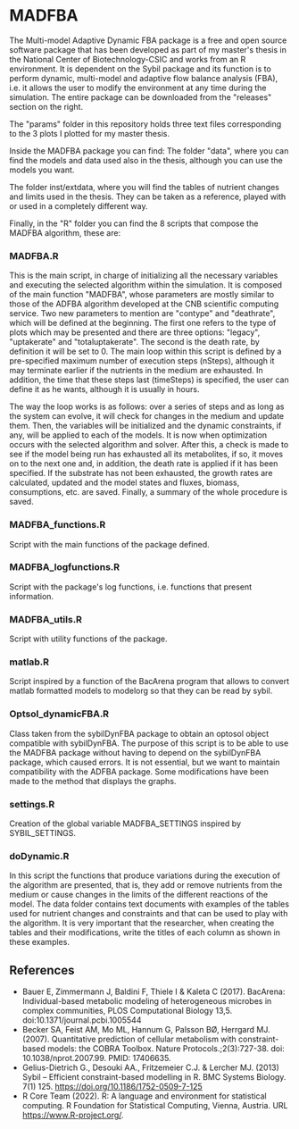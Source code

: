 # MADFBA
The Multi-model Adaptive Dynamic FBA package is a free and open source software package that has been developed as part of my master's thesis in the National Center of Biotechnology-CSIC and works from an R environment. It is dependent on the Sybil package and its function is to perform dynamic, multi-model and adaptive flow balance analysis (FBA), i.e. it allows the user to modify the environment at any time during the simulation.
The entire package can be downloaded from the "releases" section on the right.

The "params" folder in this repository holds three text files corresponding to the 3 plots I plotted for my master thesis.

Inside the MADFBA package you can find:
The folder "data", where you can find the models and data used also in the thesis, although you can use the models you want.

The folder inst/extdata, where you will find the tables of nutrient changes and limits used in the thesis. They can be taken as a reference, played with or used in a completely different way.


Finally, in the "R" folder you can find the 8 scripts that compose the MADFBA algorithm, these are:
### MADFBA.R
This is the main script, in charge of initializing all the necessary variables and executing the selected algorithm within the simulation. 
It is composed of the main function "MADFBA", whose parameters are mostly similar to those of the ADFBA algorithm developed at the CNB scientific computing service. Two new parameters to mention are "contype" and "deathrate", which will be defined at the beginning. The first one refers to the type of plots which may be presented and there are three options: "legacy", "uptakerate" and "totaluptakerate". The second is the death rate, by definition it will be set to 0.
The main loop within this script is defined by a pre-specified maximum number of execution steps (nSteps), although it may terminate earlier if the nutrients in the medium are exhausted. In addition, the time that these steps last (timeSteps) is specified, the user can define it as he wants, although it is usually in hours. 

The way the loop works is as follows: over a series of steps and as long as the system can evolve, it will check for changes in the medium and update them. Then, the variables will be initialized and the dynamic constraints, if any, will be applied to each of the models. It is now when optimization occurs with the selected algorithm and solver. After this, a check is made to see if the model being run has exhausted all its metabolites, if so, it moves on to the next one and, in addition, the death rate is applied if it has been specified. If the substrate has not been exhausted, the growth rates are calculated, updated and the model states and fluxes, biomass, consumptions, etc. are saved. Finally, a summary of the whole procedure is saved.
### MADFBA_functions.R
Script with the main functions of the package defined.
### MADFBA_logfunctions.R
Script with the package's log functions, i.e. functions that present information.
### MADFBA_utils.R
Script with utility functions of the package.
### matlab.R
Script inspired by a function of the BacArena program that allows to convert matlab formatted models to modelorg so that they can be read by sybil.
### Optsol_dynamicFBA.R
Class taken from the sybilDynFBA package to obtain an optosol object compatible with sybilDynFBA. The purpose of this script is to be able to use the MADFBA package without having to depend on the sybilDynFBA package, which caused errors. It is not essential, but we want to maintain compatibility with the ADFBA package. Some modifications have been made to the method that displays the graphs.
### settings.R
Creation of the global variable MADFBA_SETTINGS inspired by SYBIL_SETTINGS.
### doDynamic.R
In this script the functions that produce variations during the execution of the algorithm are presented, that is, they add or remove nutrients from the medium or cause changes in the limits of the different reactions of the model.
The data folder contains text documents with examples of the tables used for nutrient changes and constraints and that can be used to play with the algorithm. It is very important that the researcher, when creating the tables and their modifications, write the titles of each column as shown in these examples.


## References
* Bauer E, Zimmermann J, Baldini F, Thiele I & Kaleta C (2017). BacArena: Individual-based metabolic modeling of heterogeneous microbes in complex communities, PLOS Computational Biology 13,5. doi:10.1371/journal.pcbi.1005544
* Becker SA, Feist AM, Mo ML, Hannum G, Palsson BØ, Herrgard MJ. (2007). Quantitative prediction of cellular metabolism with constraint-based models: the COBRA Toolbox. Nature Protocols.;2(3):727-38. doi: 10.1038/nprot.2007.99. PMID: 17406635.
* Gelius-Dietrich G., Desouki AA., Fritzemeier C.J. & Lercher MJ. (2013) Sybil – Efficient constraint-based modelling in R. BMC Systems Biology. 7(1) 125. https://doi.org/10.1186/1752-0509-7-125
* R Core Team (2022). R: A language and environment for statistical computing. R Foundation for Statistical Computing, Vienna, Austria. URL https://www.R-project.org/.
